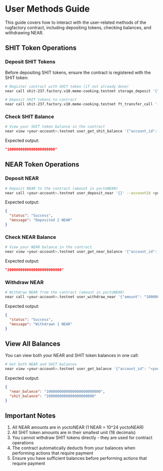 # User Methods Guide

This guide covers how to interact with the user-related methods of the rugfactory contract, including depositing tokens, checking balances, and withdrawing NEAR.

## SHIT Token Operations

### Deposit SHIT Tokens

Before depositing SHIT tokens, ensure the contract is registered with the SHIT token:

```bash
# Register contract with SHIT token (if not already done)
near call shit-237.factory.v10.meme-cooking.testnet storage_deposit '{"account_id": "<your-account>.testnet"}' --accountId <your-account>.testnet --deposit 0.00125

# Deposit SHIT tokens to contract
near call shit-237.factory.v10.meme-cooking.testnet ft_transfer_call '{"receiver_id": "<your-account>.testnet", "amount": "1000000000000000000000", "msg": ""}' --accountId <your-account>.testnet --deposit 0.000000000000000000000001 --gas 100000000000000
```

### Check SHIT Balance

```bash
# View your SHIT token balance in the contract
near view <your-account>.testnet user_get_shit_balance '{"account_id": "<your-account>.testnet"}'
```

Expected output:
```json
"1000000000000000000000"
```

## NEAR Token Operations

### Deposit NEAR

```bash
# Deposit NEAR to the contract (amount in yoctoNEAR)
near call <your-account>.testnet user_deposit_near '{}' --accountId <your-account>.testnet --deposit 2
```

Expected output:
```json
{
  "status": "Success",
  "message": "Deposited 2 NEAR"
}
```

### Check NEAR Balance

```bash
# View your NEAR balance in the contract
near view <your-account>.testnet user_get_near_balance '{"account_id": "<your-account>.testnet"}'
```

Expected output:
```json
"2000000000000000000000000"
```

### Withdraw NEAR

```bash
# Withdraw NEAR from the contract (amount in yoctoNEAR)
near call <your-account>.testnet user_withdraw_near '{"amount": "1000000000000000000000000"}' --accountId <your-account>.testnet
```

Expected output:
```json
{
  "status": "Success",
  "message": "Withdrawn 1 NEAR"
}
```

## View All Balances

You can view both your NEAR and SHIT token balances in one call:

```bash
# Get both NEAR and SHIT balances
near view <your-account>.testnet user_get_balance '{"account_id": "<your-account>.testnet"}'
```

Expected output:
```json
{
  "near_balance": "1000000000000000000000000",
  "shit_balance": "1000000000000000000000"
}
```

## Important Notes

1. All NEAR amounts are in yoctoNEAR (1 NEAR = 10^24 yoctoNEAR)
2. All SHIT token amounts are in their smallest unit (18 decimals)
3. You cannot withdraw SHIT tokens directly - they are used for contract operations
4. The contract automatically deducts from your balances when performing actions that require payment
5. Ensure you have sufficient balances before performing actions that require payment